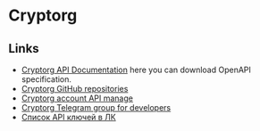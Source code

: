 # Cryptorg

## Links
* [Cryptorg API Documentation](https://api2.cryptorg.net/documentation/api/v2) here you can download OpenAPI specification.  
* [Cryptorg GitHub repositories](https://github.com/cryptorg-io?tab=repositories)
* [Cryptorg account API manage](https://cryptorg.net/ru/api-key/index)
* [Cryptorg Telegram group for developers](https://t.me/cryptorg_api_testing)
* [Список API ключей в ЛК](https://cryptorg.net/ru/api-key/index)
